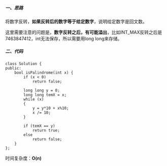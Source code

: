 ##### 一、思路

将数字反转，**如果反转后的数字等于给定数字**，说明给定数字是回文数。

这里需要注意的问题是，**数字反转之后，有可能溢出**，比如INT_MAX反转之后是7463847412，int无法保存，所以需要用long long来存储。

##### 二、代码

```
class Solution {
public:
    bool isPalindrome(int x) {
        if (x < 0)
            return false;
        
        long long y = 0;
        long long temX = x;
        while (x)
        {
            y = y*10 + x%10;
            x /= 10;
        }

        if (temX == y)
            return true;
        else
            return false;
    }
};
```

时间复杂度：**O(n)**